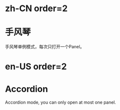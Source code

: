 # zh-CN order=2

# 手风琴

手风琴单例模式，每次只打开一个Panel。

# en-US order=2

# Accordion

Accordion mode, you can only open at most one panel.
